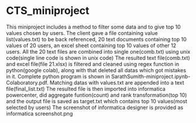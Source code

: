 # CTS_miniproject

This miniproject includes a method to filter some data and to give top 10 values chosen by users. The client gave a file containing value list(values.txt) to be back referenced, 20 text documents containing top 10 values of 20 users, an excel sheet containing top 10 values of other 12 users.
All the 20 text files are combined into single one(comb.txt) using unix code(single line code is shown in unix code)
The resulted text file(comb.txt) and excel file(file 21.xlsx) is filtered and cleaned using regex function in python(google colab), along with that deleted all datas which got mistakes in it. Complete python program is shown in SarathSumith-miniproject.ipynb-Colaboratory.pdf. 
Matching datas with values.txt are appended into a text file(final_list.txt)
The resulted file is then imported into informatica powercenter, did aggregate funtion(count) and rank transformation(top 10) and the output file is saved as target.txt which contains top 10 values(most selected by users)
The screenshot of informatica designer is provided as informatica screenshot.png
